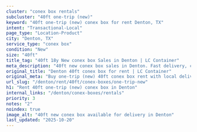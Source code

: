 ```yaml
---
cluster: "conex box rentals"
subcluster: "40ft one-trip (new)"
keyword: "40ft one-trip (new) conex box for rent Denton, TX"
intent: "Transactional-Local"
page_type: "Location-Product"
city: "Denton, TX"
service_type: "conex box"
condition: "New"
size: "40ft"
title_tag: "40ft 18y New conex box Sales in Denton | LC Container"
meta_description: "40ft new conex box sales in Denton. Fast delivery, competitive pricing. Serving conex boxes area. Quote ID: 8XL. Call (214) 524-4168 for your free quote today."
original_title: "Denton 40ft conex box for rent | LC Container"
original_meta: "Buy one-trip (new) 40ft conex box rent with local delivery in Denton, TX. LC Container — local Since 2003. Request a fast quote today."
url_slug: "/denton/rent/40ft/conex-boxes/one-trip-new"
h1: "Rent 40ft one-trip (new) conex box in Denton"
internal_links: "/denton/conex-boxes/rentals"
priority: 3
notes: "2"
noindex: true
image_alt: "40ft new conex box available for delivery in Denton"
last_updated: "2025-10-20"
---
```


<!-- TODO: Add unique city/inventory copy, images, and internal links here. -->

